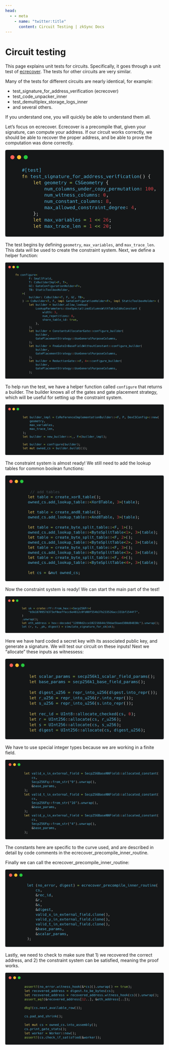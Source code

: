 ```yaml
---
head:
  - - meta
    - name: "twitter:title"
      content: Circuit Testing | zkSync Docs
---
```


# Circuit testing

This page explains unit tests for circuits. Specifically, it goes through a unit test of
[ecrecover](https://github.com/matter-labs/era-zkevm_circuits/blob/main/src/ecrecover/mod.rs#L796). The tests for other
circuits are very similar.

Many of the tests for different circuits are nearly identical, for example:

- test_signature_for_address_verification (ecrecover)
- test_code_unpacker_inner
- test_demultiplex_storage_logs_inner
- and several others.

If you understand one, you will quickly be able to understand them all.

Let’s focus on ecrecover. Ecrecover is a precompile that, given your signature, can compute your address. If our circuit
works correctly, we should be able to recover the proper address, and be able to prove the computation was done
correctly.

![ECRecover testing](../../../../assets/images/circuit-ecrecover.png)

The test begins by defining `geometry`, `max_variables`, and `max_trace_len`. This data will be used to create the
constraint system. Next, we define a helper function:

![ECRecover geometry](../../../../assets/images/circuits-ecrecover-geometry.png)

To help run the test, we have a helper function called `configure` that returns a builder. The builder knows all of the
gates and gate placement strategy, which will be useful for setting up the constraint system.

![Code block showing usage of `configure`](../../../../assets/images/circuits-configure-builder.png)

The constraint system is almost ready! We still need to add the lookup tables for common boolean functions:

![Code block showing creation of lookup tables](../../../../assets/images/circuit-lookup.png)

Now the constraint system is ready! We can start the main part of the test!

![Code block showing signature simulation](../../../../assets/images/circuits-address.png)

Here we have hard coded a secret key with its associated public key, and generate a signature. We will test our circuit
on these inputs! Next we “allocate” these inputs as witnessess:

![Code block showing witness allocation](../../../../assets/images/circuit-allocate.png)

We have to use special integer types because we are working in a finite field.

![Code block showing integer types](../../../../assets/images/circuit-finite-fields.png)

The constants here are specific to the curve used, and are described in detail by code comments in the
ecrecover_precompile_inner_routine.

Finally we can call the ecrecover_precompile_inner_routine:

![Code block showing ecrecover precompile](../../../../assets/images/circuit-ecrecover-precompile.png)

Lastly, we need to check to make sure that 1) we recovered the correct address, and 2) the constraint system can be
satisfied, meaning the proof works.

![Code block comparing recovered address with original](../../../../assets/images/circuit-compare-addresses.png)
